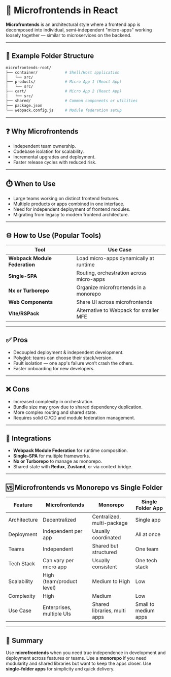 
# 🧩 Microfrontends in React

**Microfrontends** is an architectural style where a frontend app is decomposed into individual, semi-independent "micro-apps" working loosely together — similar to microservices on the backend.

---

## 📁 Example Folder Structure

```bash
microfrontends-root/
├── container/            # Shell/Host application
│   └── src/
├── products/             # Micro App 1 (React App)
│   └── src/
├── cart/                 # Micro App 2 (React App)
│   └── src/
├── shared/               # Common components or utilities
├── package.json
└── webpack.config.js     # Module federation setup
```

---

## ❓ Why Microfrontends

- Independent team ownership.
- Codebase isolation for scalability.
- Incremental upgrades and deployment.
- Faster release cycles with reduced risk.

---

## ⏱️ When to Use

- Large teams working on distinct frontend features.
- Multiple products or apps combined in one interface.
- Need for independent deployment of frontend modules.
- Migrating from legacy to modern frontend architecture.

---

## ⚙️ How to Use (Popular Tools)

| Tool               | Use Case |
|--------------------|----------|
| **Webpack Module Federation** | Load micro-apps dynamically at runtime |
| **Single-SPA**                | Routing, orchestration across micro-apps |
| **Nx or Turborepo**           | Organize microfrontends in a monorepo |
| **Web Components**            | Share UI across microfrontends |
| **Vite/RSPack**               | Alternative to Webpack for smaller MFE |

---

## ✅ Pros

- Decoupled deployment & independent development.
- Polyglot: teams can choose their stack/version.
- Fault isolation — one app's failure won’t crash the others.
- Faster onboarding for new developers.

---

## ❌ Cons

- Increased complexity in orchestration.
- Bundle size may grow due to shared dependency duplication.
- More complex routing and shared state.
- Requires solid CI/CD and module federation management.

---

## 🔌 Integrations

- **Webpack Module Federation** for runtime composition.
- **Single-SPA** for multiple frameworks.
- **Nx or Turborepo** to manage as monorepo.
- Shared state with **Redux**, **Zustand**, or via context bridge.

---

## 🆚 Microfrontends vs Monorepo vs Single Folder

| Feature                | Microfrontends             | Monorepo                          | Single Folder App            |
|------------------------|----------------------------|-----------------------------------|------------------------------|
| Architecture           | Decentralized              | Centralized, multi-package        | Single app                   |
| Deployment             | Independent per app        | Usually coordinated               | All at once                  |
| Teams                  | Independent                | Shared but structured             | One team                     |
| Tech Stack             | Can vary per micro app     | Usually consistent                | One tech stack               |
| Scalability            | High (team/product level)  | Medium to High                    | Low                          |
| Complexity             | High                       | Medium                            | Low                          |
| Use Case               | Enterprises, multiple UIs  | Shared libraries, multi apps      | Small to medium apps         |

---

## 🧠 Summary

Use **microfrontends** when you need true independence in development and deployment across features or teams. Use a **monorepo** if you need modularity and shared libraries but want to keep the apps closer. Use **single-folder apps** for simplicity and quick delivery.
